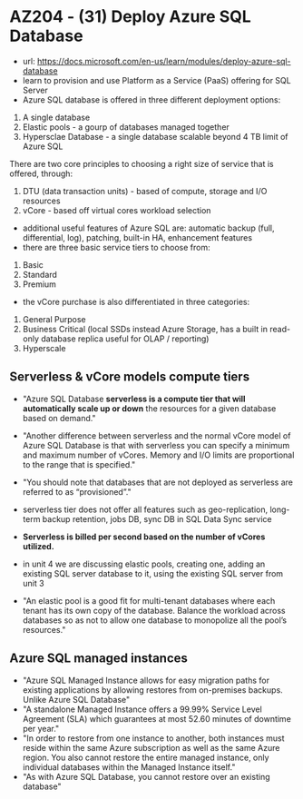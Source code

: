 # AZ204 - (31) Deploy Azure SQL Database

- url: <https://docs.microsoft.com/en-us/learn/modules/deploy-azure-sql-database>
- learn to provision and use Platform as a Service (PaaS) offering for SQL Server
- Azure SQL database is offered in three different deployment options:

1. A single database
2. Elastic pools - a gourp of databases managed together
3. Hypersclae Database - a single database scalable beyond 4 TB limit of Azure SQL

There are two core principles to choosing a right size of service that is offered, through:

1. DTU (data transaction units) - based of compute, storage and I/O resources
2. vCore - based off virtual cores workload selection

- additional useful features of Azure SQL are: automatic backup (full, differential, log), patching, built-in HA, enhancement features
- there are three basic service tiers to choose from:

1. Basic
2. Standard
3. Premium

- the vCore purchase is also differentiated in three categories:

1. General Purpose
2. Business Critical (local SSDs instead Azure Storage, has a built in read-only database replica useful for OLAP / reporting)
3. Hyperscale

## Serverless & vCore models compute tiers

- "Azure SQL Database **serverless is a compute tier that will automatically scale up or down** the resources for a given database based on demand."
- "Another difference between serverless and the normal vCore model of Azure SQL Database is that with serverless you can specify a minimum and maximum number of vCores. Memory and I/O limits are proportional to the range that is specified."
- "You should note that databases that are not deployed as serverless are referred to as “provisioned”."
- serverless tier does not offer all features such as geo-replication, long-term backup retention, jobs DB, sync DB in SQL Data Sync service
- **Serverless is billed per second based on the number of vCores utilized.**

- in unit 4 we are discussing elastic pools, creating one, adding an existing SQL server database to it, using the existing SQL server from unit 3
- "An elastic pool is a good fit for multi-tenant databases where each tenant has its own copy of the database. Balance the workload across databases so as not to allow one database to monopolize all the pool’s resources."

## Azure SQL managed instances

- "Azure SQL Managed Instance allows for easy migration paths for existing applications by allowing restores from on-premises backups. Unlike Azure SQL Database"
- "A standalone Managed Instance offers a 99.99% Service Level Agreement (SLA) which guarantees at most 52.60 minutes of downtime per year."
- "In order to restore from one instance to another, both instances must reside within the same Azure subscription as well as the same Azure region. You also cannot restore the entire managed instance, only individual databases within the Managed Instance itself."
- "As with Azure SQL Database, you cannot restore over an existing database"
